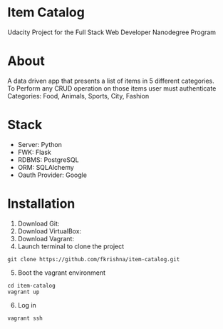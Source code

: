 # Item Catalog
Udacity Project for the Full Stack Web Developer Nanodegree Program

# About
A data driven app that presents a list of items in 5 different categories.<br>
To Perform any CRUD operation on those items user must authenticate<br>
Categories: Food, Animals, Sports, City, Fashion

# Stack
- Server: Python
- FWK: Flask
- RDBMS: PostgreSQL
- ORM: SQLAlchemy
- Oauth Provider: Google

# Installation
1. Download Git:
2. Download VirtualBox:
3. Download Vagrant:
4. Launch terminal to clone the project
```
git clone https://github.com/fkrishna/item-catalog.git
```
5. Boot the vagrant environment
```
cd item-catalog
vagrant up
```
6. Log in
```
vagrant ssh 
```

